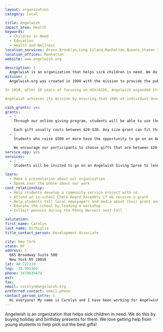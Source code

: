 ```yaml
---
layout: organization
category: local

title: Angelwish
impact_area: Health
keywords: 
  - Children in Need
  - Education
  - Health and Wellness
location_services: Bronx,Brooklyn,Long Island,Manhattan,Queens,Staten Island,Greater New York
location_offices: Manhattan
website: www.angelwish.org

description: |
  Angelwish is an organization that helps sick children in need. We do this by buying holiday and birthday presents for them. We love getting help from young students to help pick out the best gifts!
mission: |
  Angelwish.org was created in 1999 with the mission to provide the public with an easy way to grant wishes to the millions of children that are living with HIV/AIDS around the world. Infected or affected by the disease, their opportunities for a "normal" childhood are virtually impossible.By harnessing the power of the Internet, Angelwish helps donors add a ray of hope to their lives. 

In 2010, after 10 years of focusing on HIV/AIDS, Angelwish expanded its mission to include children living with chronic illnesses such as asthma, diabetes and kidney disease. 

Angelwish achieves its mission by ensuring that 100% of individual donations are used for program services and that those funds are extended, where possible, to incorporate an educational component giving young people a hands on lesson in philanthropy.

cash_grants: yes
grants: 
  - |
    Through our online giving program, students will be able to use the money they raised to purchase gifts for children with chronic illnesses. All they have to do is visit our website and choose a care center (or multiple care centers) to support. We work with a nationwide network of social workers to make sure the gifts listed fit the needs of their population. 

    Each gift usually costs between $20-$30. Any size grant can fit this program.
  - |
    Students who raise $500 or more have the opportunity to go on an Angelwish Giving Spree. They will be invited to a local toy store or bookstore to use the money they raised to purchase gifts for ill children in need. The gifts will then be sent to social workers at our partner care centers, and they will distribute the gifts to parents to give to their children. 

    We encourage our participants to choose gifts that are between $20-$30.
service_opp: yes
services: 
  - |
    Students will be invited to go on an Angelwish Giving Spree to lend their expertise and help us pick out the toys we send to sick children if 1) They raise over $500 or 2) We receive funding from a third party.

learn: 
  - Make a presentation about our organization
  - Speak over the phone about our work
cont_relationship: 
  - Help students develop a community service project with us
  - Attend an in-school Check Award Assembly if we receive a grant
  - Help students tell local newspapers and media about their grant and/or project with us
  - Educate the school by leading a workshop
  - Collect pennies during the Penny Harvest next fall

salutation: 
first_name: Carolyn
last_name: Birbiglia
title_contact_person: Development Associate

city: New York
state: NY
address: |
  665 Broadway Suite 500  
  New York NY 10016
lat: 40.727119
lng: -73.995366
phone: 3479039474
ext: 
fax: 
email: carolyn@angelwish.org
preferred_contact: email,phone
contact_person_intro: |
  Hi everyone! My name is Carolyn and I have been working for Angelwish for almost a year. At Angelwish, I plan fundraising events and talk to people at different companies, foundations, and schools to raise money for the children we support. I am very excited to work with a Common Cents school and to see what presents you pick out for other kids in need.
---
```

Angelwish is an organization that helps sick children in need. We do this by buying holiday and birthday presents for them. We love getting help from young students to help pick out the best gifts!